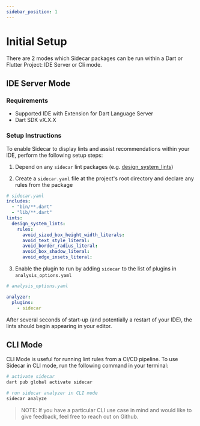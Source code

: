 ```yaml
---
sidebar_position: 1
---
```


# Initial Setup

There are 2 modes which Sidecar packages can be run within a Dart or Flutter Project: IDE Server or Cli mode.

## IDE Server Mode <a name="server-usage"></a>

### Requirements

- Supported IDE with Extension for Dart Language Server
- Dart SDK vX.X.X

### Setup Instructions

To enable Sidecar to display lints and assist recommendations within your IDE, perform the following setup steps:

1. Depend on any ```sidecar``` lint packages (e.g. [design_system_lints](https://pub.dev/packages/design_system_lints))

2. Create a ```sidecar.yaml``` file at the project's root directory and declare any rules from the package

```yaml
# sidecar.yaml
includes:
  - "bin/**.dart"
  - "lib/**.dart"
lints:
  design_system_lints:
    rules: 
      avoid_sized_box_height_width_literals:
      avoid_text_style_literal:
      avoid_border_radius_literal:
      avoid_box_shadow_literal:
      avoid_edge_insets_literal:
```

3. Enable the plugin to run by adding ```sidecar``` to the list of plugins in ```analysis_options.yaml```


```yaml
# analysis_options.yaml

analyzer:
  plugins:
    - sidecar
```

After several seconds of start-up (and potentially a restart of your IDE), the lints should begin appearing in your editor.


## CLI Mode <a name="cli-usage"></a>

CLI Mode is useful for running lint rules from a CI/CD pipeline. To use Sidecar in CLI mode, run the following command in your terminal:

```sh
# activate sidecar
dart pub global activate sidecar

# run sidecar analyzer in CLI mode
sidecar analyze
```

> NOTE: If you have a particular CLI use case in mind and would like to give feedback, feel free to reach out on Github.
